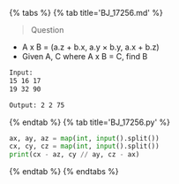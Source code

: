 {% tabs %}
{% tab title='BJ_17256.md' %}

> Question

* A x B = (a.z + b.x, a.y × b.y, a.x + b.z)
* Given A, C where A x B = C, find B

```txt
Input:
15 16 17
19 32 90

Output: 2 2 75
```

{% endtab %}
{% tab title='BJ_17256.py' %}

```py
ax, ay, az = map(int, input().split())
cx, cy, cz = map(int, input().split())
print(cx - az, cy // ay, cz - ax)
```

{% endtab %}
{% endtabs %}
